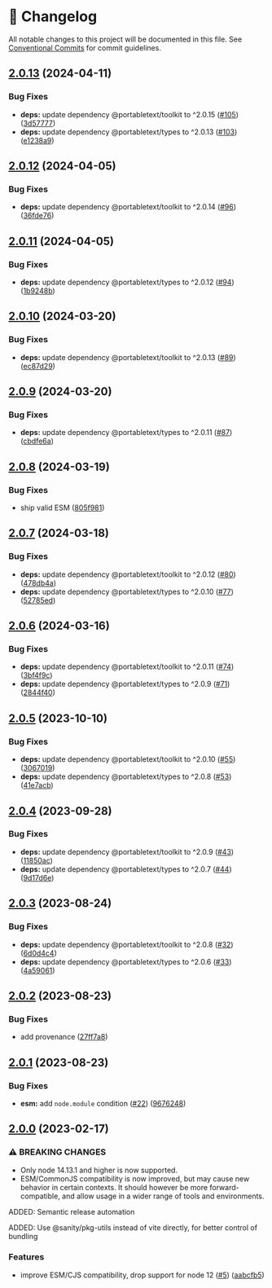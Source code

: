 <!-- markdownlint-disable --><!-- textlint-disable -->

# 📓 Changelog

All notable changes to this project will be documented in this file. See
[Conventional Commits](https://conventionalcommits.org) for commit guidelines.

## [2.0.13](https://github.com/portabletext/to-html/compare/v2.0.12...v2.0.13) (2024-04-11)


### Bug Fixes

* **deps:** update dependency @portabletext/toolkit to ^2.0.15 ([#105](https://github.com/portabletext/to-html/issues/105)) ([3d57777](https://github.com/portabletext/to-html/commit/3d57777d35e4af153760be3af22101cd36b29d58))
* **deps:** update dependency @portabletext/types to ^2.0.13 ([#103](https://github.com/portabletext/to-html/issues/103)) ([e1238a9](https://github.com/portabletext/to-html/commit/e1238a9587a5d1354fb32de02cf77cdff12395a0))

## [2.0.12](https://github.com/portabletext/to-html/compare/v2.0.11...v2.0.12) (2024-04-05)


### Bug Fixes

* **deps:** update dependency @portabletext/toolkit to ^2.0.14 ([#96](https://github.com/portabletext/to-html/issues/96)) ([36fde76](https://github.com/portabletext/to-html/commit/36fde76a55c703bbc5cf8b72a3ae3e014d549b12))

## [2.0.11](https://github.com/portabletext/to-html/compare/v2.0.10...v2.0.11) (2024-04-05)


### Bug Fixes

* **deps:** update dependency @portabletext/types to ^2.0.12 ([#94](https://github.com/portabletext/to-html/issues/94)) ([1b9248b](https://github.com/portabletext/to-html/commit/1b9248bd64a71d22fdf42272608e586fdff36fcd))

## [2.0.10](https://github.com/portabletext/to-html/compare/v2.0.9...v2.0.10) (2024-03-20)


### Bug Fixes

* **deps:** update dependency @portabletext/toolkit to ^2.0.13 ([#89](https://github.com/portabletext/to-html/issues/89)) ([ec87d29](https://github.com/portabletext/to-html/commit/ec87d2983bb85860b4641ef423314fcd76c2bb77))

## [2.0.9](https://github.com/portabletext/to-html/compare/v2.0.8...v2.0.9) (2024-03-20)


### Bug Fixes

* **deps:** update dependency @portabletext/types to ^2.0.11 ([#87](https://github.com/portabletext/to-html/issues/87)) ([cbdfe6a](https://github.com/portabletext/to-html/commit/cbdfe6a40471c4645243750a61113b7168b86909))

## [2.0.8](https://github.com/portabletext/to-html/compare/v2.0.7...v2.0.8) (2024-03-19)


### Bug Fixes

* ship valid ESM ([805f981](https://github.com/portabletext/to-html/commit/805f9813ec63907107b0958501e60e54e019fc04))

## [2.0.7](https://github.com/portabletext/to-html/compare/v2.0.6...v2.0.7) (2024-03-18)


### Bug Fixes

* **deps:** update dependency @portabletext/toolkit to ^2.0.12 ([#80](https://github.com/portabletext/to-html/issues/80)) ([478db4a](https://github.com/portabletext/to-html/commit/478db4a82d0152345d18bf3b4e63c08d62978b84))
* **deps:** update dependency @portabletext/types to ^2.0.10 ([#77](https://github.com/portabletext/to-html/issues/77)) ([52785ed](https://github.com/portabletext/to-html/commit/52785ed4e2ac90c7ebc1b9a112bd18fb6c92ebd5))

## [2.0.6](https://github.com/portabletext/to-html/compare/v2.0.5...v2.0.6) (2024-03-16)


### Bug Fixes

* **deps:** update dependency @portabletext/toolkit to ^2.0.11 ([#74](https://github.com/portabletext/to-html/issues/74)) ([3bf4f9c](https://github.com/portabletext/to-html/commit/3bf4f9cd4eb022178dcf7e535a60fefa6aadcb3f))
* **deps:** update dependency @portabletext/types to ^2.0.9 ([#71](https://github.com/portabletext/to-html/issues/71)) ([2844f40](https://github.com/portabletext/to-html/commit/2844f40f67d3a03e80433f3577a73bf5d80ad797))

## [2.0.5](https://github.com/portabletext/to-html/compare/v2.0.4...v2.0.5) (2023-10-10)


### Bug Fixes

* **deps:** update dependency @portabletext/toolkit to ^2.0.10 ([#55](https://github.com/portabletext/to-html/issues/55)) ([3067019](https://github.com/portabletext/to-html/commit/3067019df8ef3f323075b728afb9d78ce976f6cd))
* **deps:** update dependency @portabletext/types to ^2.0.8 ([#53](https://github.com/portabletext/to-html/issues/53)) ([41e7acb](https://github.com/portabletext/to-html/commit/41e7acb83d7059c6b64c2a3b7685ee921e430fcd))

## [2.0.4](https://github.com/portabletext/to-html/compare/v2.0.3...v2.0.4) (2023-09-28)


### Bug Fixes

* **deps:** update dependency @portabletext/toolkit to ^2.0.9 ([#43](https://github.com/portabletext/to-html/issues/43)) ([11850ac](https://github.com/portabletext/to-html/commit/11850acd4d38587666b652da55f36ae2a1a17409))
* **deps:** update dependency @portabletext/types to ^2.0.7 ([#44](https://github.com/portabletext/to-html/issues/44)) ([9d17d6e](https://github.com/portabletext/to-html/commit/9d17d6e642dca5d4f20e29ce4e3a58dce3577761))

## [2.0.3](https://github.com/portabletext/to-html/compare/v2.0.2...v2.0.3) (2023-08-24)

### Bug Fixes

- **deps:** update dependency @portabletext/toolkit to ^2.0.8 ([#32](https://github.com/portabletext/to-html/issues/32)) ([6d0d4c4](https://github.com/portabletext/to-html/commit/6d0d4c4347ed2dd3c4df07f4650289533de41188))
- **deps:** update dependency @portabletext/types to ^2.0.6 ([#33](https://github.com/portabletext/to-html/issues/33)) ([4a59061](https://github.com/portabletext/to-html/commit/4a5906140f797f464183a0f4e2fdb0a162153f74))

## [2.0.2](https://github.com/portabletext/to-html/compare/v2.0.1...v2.0.2) (2023-08-23)

### Bug Fixes

- add provenance ([27ff7a8](https://github.com/portabletext/to-html/commit/27ff7a8f8dd2879c5ee5b2baa53c48fec3d480c1))

## [2.0.1](https://github.com/portabletext/to-html/compare/v2.0.0...v2.0.1) (2023-08-23)

### Bug Fixes

- **esm:** add `node.module` condition ([#22](https://github.com/portabletext/to-html/issues/22)) ([9676248](https://github.com/portabletext/to-html/commit/9676248e5bc6dc8aec85e3dcc0a2853591ffa5d4))

## [2.0.0](https://github.com/portabletext/to-html/compare/v1.0.4...v2.0.0) (2023-02-17)

### ⚠ BREAKING CHANGES

- Only node 14.13.1 and higher is now supported.
- ESM/CommonJS compatibility is now improved, but may cause new behavior
  in certain contexts. It should however be more forward-compatible, and allow usage in
  a wider range of tools and environments.

ADDED: Semantic release automation

ADDED: Use @sanity/pkg-utils instead of vite directly, for better control of bundling

### Features

- improve ESM/CJS compatibility, drop support for node 12 ([#5](https://github.com/portabletext/to-html/issues/5)) ([aabcfb5](https://github.com/portabletext/to-html/commit/aabcfb538586943d834a6b87f5572f23e8942fb1))
